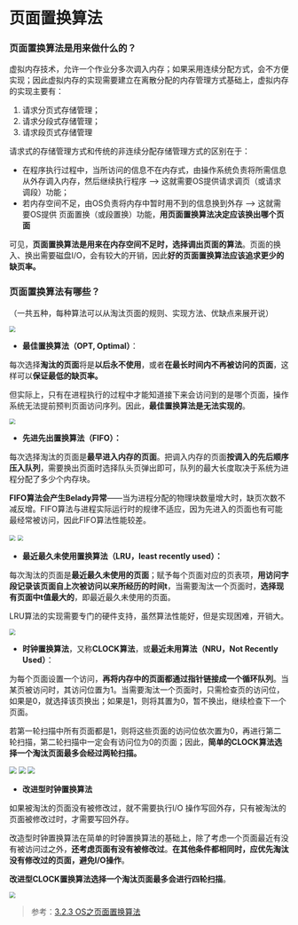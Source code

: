 # 页面置换算法

### 页面置换算法是用来做什么的？

虚拟内存技术，允许一个作业分多次调入内存；如果采用连续分配方式，会不方便实现；因此虚拟内存的实现需要建立在离散分配的内存管理方式基础上，虚拟内存的实现主要有：

1. 请求分页式存储管理；
2. 请求分段式存储管理；
3. 请求段页式存储管理

请求式的存储管理方式和传统的非连续分配存储管理方式的区别在于：

- 在程序执行过程中，当所访问的信息不在内存式，由操作系统负责将所需信息从外存调入内存，然后继续执行程序 —> 这就需要OS提供请求调页（或请求调段）功能；
- 若内存空间不足，由OS负责将内存中暂时用不到的信息换到外存 —> 这就需要OS提供 页面置换（或段置换）功能，**用页面置换算法决定应该换出哪个页面**

可见，**页面置换算法是用来在内存空间不足时，选择调出页面的算法**。页面的换入、换出需要磁盘I/O，会有较大的开销，因此**好的页面置换算法应该追求更少的缺页率。**

### 页面置换算法有哪些？

（一共五种，每种算法可以从淘汰页面的规则、实现方法、优缺点来展开说）

<img src="https://gitee.com/nekomoon404/blog-img/raw/master/img/QQ图片20210510204622.png" style="zoom:67%;" />



- **最佳置换算法（OPT,  Optimal）**：

每次选择**淘汰的页面**将是**以后永不使用**，或者**在最长时间内不再被访问的页面**，这样可以**保证最低的缺页率。**

但实际上，只有在进程执行的过程中才能知道接下来会访问到的是哪个页面，操作系统无法提前预判页面访问序列。因此，**最佳置换算法是无法实现的**。

<img src="https://gitee.com/nekomoon404/blog-img/raw/master/img/QQ图片20210510200707.png" style="zoom:67%;" />



- **先进先出置换算法（FIFO）：**

每次选择淘汰的页面是**最早进入内存的页面**。把调入内存的页面**按调入的先后顺序压入队列**，需要换出页面时选择队头页弹出即可，队列的最大长度取决于系统为进程分配了多少个内存块。

**FIFO算法会产生Belady异常**——当为进程分配的物理块数量增大时，缺页次数不减反增。FIFO算法与进程实际运行时的规律不适应，因为先进入的页面也有可能最经常被访问，因此FIFO算法性能较差。

<img src="https://gitee.com/nekomoon404/blog-img/raw/master/img/QQ图片20210510200814.png" style="zoom:67%;" />

<img src="https://gitee.com/nekomoon404/blog-img/raw/master/img/QQ图片20210510200913.png" style="zoom:67%;" />



- **最近最久未使用置换算法（LRU，least recently used）：**

每次淘汰的页面是**最近最久未使用的页面**；赋予每个页面对应的页表项，**用访问字段记录该页面自上次被访问以来所经历的时间t**，当需要淘汰一个页面时，**选择现有页面中t值最大的**，即最近最久未使用的页面。

LRU算法的实现需要专门的硬件支持，虽然算法性能好，但是实现困难，开销大。

<img src="https://gitee.com/nekomoon404/blog-img/raw/master/img/QQ图片20210510201103.png" style="zoom:67%;" />



- **时钟置换算法**，又称**CLOCK算法**，或**最近未用算法（NRU，Not Recently Used）**：

为每个页面设置一个访问，**再将内存中的页面都通过指针链接成一个循环队列**。当某页被访问时，其访问位置为1。当需要淘汰一个页面时，只需检查页的访问位，如果是0，就选择该页换出；如果是1，则将其置为0，暂不换出，继续检查下一个页面。

若第一轮扫描中所有页面都是1，则将这些页面的访问位依次置为0，再进行第二轮扫描，第二轮扫描中一定会有访问位为0的页面；因此，**简单的CLOCK算法选择一个淘汰页面最多会经过两轮扫描。**

<img src="https://gitee.com/nekomoon404/blog-img/raw/master/img/QQ图片20210510202135.png" style="zoom: 80%;" />

<img src="https://gitee.com/nekomoon404/blog-img/raw/master/img/QQ图片20210510202138.png" style="zoom:80%;" />

<img src="https://gitee.com/nekomoon404/blog-img/raw/master/img/QQ图片20210510202241.png" style="zoom:80%;" />



- **改进型时钟置换算法**

如果被淘汰的页面没有被修改过，就不需要执行I/O 操作写回外存，只有被淘汰的页面被修改过时，才需要写回外存。

改造型时钟置换算法在简单的时钟置换算法的基础上，除了考虑一个页面最近有没有被访问过之外，**还考虑页面有没有被修改过**。**在其他条件都相同时，应优先淘汰没有修改过的页面，避免I/O操作**。

**改进型CLOCK置换算法选择一个淘汰页面最多会进行四轮扫描**。

<img src="https://gitee.com/nekomoon404/blog-img/raw/master/img/QQ图片20210510204432.png" style="zoom:67%;" />



> 参考：[3.2.3 OS之页面置换算法](https://blog.csdn.net/weixin_43914604/article/details/105997486)

